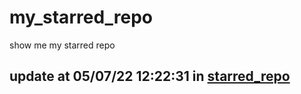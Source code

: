 # my_starred_repo
show me my starred repo

update at 05/07/22 12:22:31 in [starred_repo](./index.html)
---

